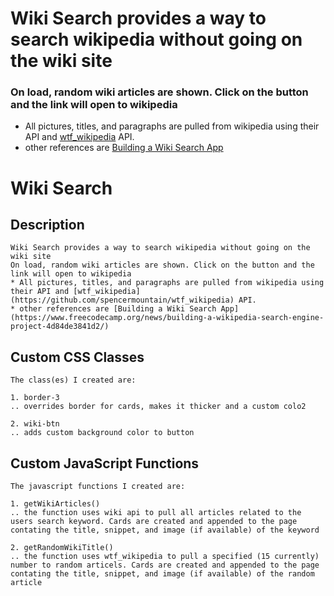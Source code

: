 # Wiki Search provides a way to search wikipedia without going on the wiki site
### On load, random wiki articles are shown. Click on the button and the link will open to wikipedia
* All pictures, titles, and paragraphs are pulled from wikipedia using their API and [wtf_wikipedia](https://github.com/spencermountain/wtf_wikipedia) API. 
* other references are [Building a Wiki Search App](https://www.freecodecamp.org/news/building-a-wikipedia-search-engine-project-4d84de3841d2/)

# Wiki Search

## Description
```
Wiki Search provides a way to search wikipedia without going on the wiki site
On load, random wiki articles are shown. Click on the button and the link will open to wikipedia
* All pictures, titles, and paragraphs are pulled from wikipedia using their API and [wtf_wikipedia](https://github.com/spencermountain/wtf_wikipedia) API. 
* other references are [Building a Wiki Search App](https://www.freecodecamp.org/news/building-a-wikipedia-search-engine-project-4d84de3841d2/)
```


## Custom CSS Classes
```
The class(es) I created are:

1. border-3
.. overrides border for cards, makes it thicker and a custom colo2

2. wiki-btn
.. adds custom background color to button
```



## Custom JavaScript Functions
```
The javascript functions I created are:

1. getWikiArticles()
.. the function uses wiki api to pull all articles related to the users search keyword. Cards are created and appended to the page contating the title, snippet, and image (if available) of the keyword

2. getRandomWikiTitle()
.. the function uses wtf_wikipedia to pull a specified (15 currently) number to random articels. Cards are created and appended to the page contating the title, snippet, and image (if available) of the random article

```
